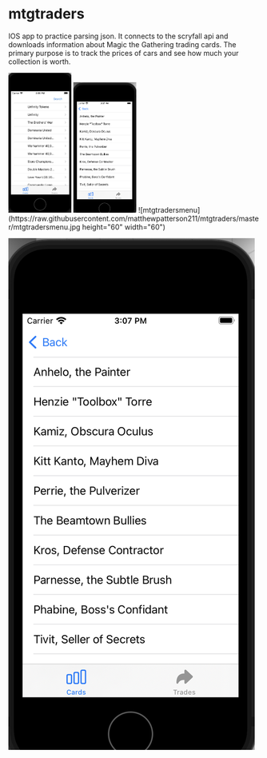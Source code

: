 # mtgtraders

IOS app to practice parsing json. It connects to the scryfall api and downloads information about Magic the Gathering trading cards. The primary purpose is to track the prices of cars and see how much your collection is worth.

<img src="https://raw.githubusercontent.com/matthewpatterson211/mtgtraders/master/mtgtradersmenu.jpg" height="25%" width="25%" >
<img src="https://raw.githubusercontent.com/matthewpatterson211/mtgtraders/master/mtgtradersmenu2.png" height="25%" width="25%" >
![mtgtradersmenu](https://raw.githubusercontent.com/matthewpatterson211/mtgtraders/master/mtgtradersmenu.jpg height="60" width="60")


![mtgtradersmenu2](https://raw.githubusercontent.com/matthewpatterson211/mtgtraders/master/mtgtradersmenu2.png)
